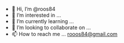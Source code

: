 - 👋 Hi, I’m @roos84
- 👀 I’m interested in ...
- 🌱 I’m currently learning ...
- 💞️ I’m looking to collaborate on ...
- 📫 How to reach me ... rooos84@gmail.com

<!---
roos84/roos84 is a ✨ special ✨ repository because its `README.md` (this file) appears on your GitHub profile.
You can click the Preview link to take a look at your changes.
--->
